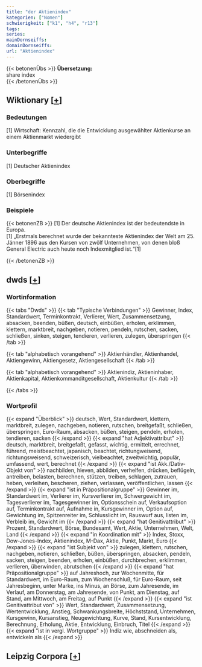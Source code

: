 ```yaml
---
title: "der Aktienindex"
kategorien: ["Nomen"]
schwierigkeit: ["k1", "h4", "r13"]
tags:
series:
mainDornseiffs:
domainDornseiffs:
url: "Aktienindex"
---
```


{{< betonenÜbs >}}
**Übersetzung:**  
share  index  
{{< /betonenÜbs >}}

## Wiktionary [[+](https://de.wiktionary.org/wiki/Aktienindex)]

### Bedeutungen
[1] Wirtschaft: Kennzahl, die die Entwicklung ausgewählter Aktienkurse an einem Aktienmarkt wiedergibt  

### Unterbegriffe
[1] Deutscher Aktienindex  

### Oberbegriffe
[1] Börsenindex  

### Beispiele
{{< betonenZB >}}
[1] Der deutsche Aktienindex ist der bedeutendste in Europa.  
[1] „Erstmals berechnet wurde der bekannteste Aktienindex der Welt am 25. Jänner 1896 aus den Kursen von zwölf Unternehmen, von denen bloß General Electric auch heute noch Indexmitglied ist.“[1]  

{{< /betonenZB >}}


## dwds [[+](https://www.dwds.de/wb/Aktienindex)]

### Wortinformation
{{< tabs "Dwds" >}}
{{< tab "Typische Verbindungen" >}}
Gewinner, Index, Standardwert, Terminkontrakt, Verlierer, Wert, Zusammensetzung, absacken, beenden, büßen, deutsch, einbüßen, erholen, erklimmen, klettern, marktbreit, nachgeben, notieren, pendeln, rutschen, sacken, schließen, sinken, steigen, tendieren, verlieren, zulegen, überspringen
{{< /tab >}}

{{< tab "alphabetisch vorangehend" >}}
Aktienhändler, Aktienhandel, Aktiengewinn, Aktiengesetz, Aktiengesellschaft
{{< /tab >}}

{{< tab "alphabetisch vorangehend" >}}
Aktienindiz, Aktieninhaber, Aktienkapital, Aktienkommanditgesellschaft, Aktienkultur
{{< /tab >}}

{{< /tabs >}}

### Wortprofil
{{< expand "Überblick" >}} deutsch, Wert, Standardwert, klettern, marktbreit, zulegen, nachgeben, notieren, rutschen, breitgefaßt, schließen, überspringen, Euro-Raum, absacken, büßen, steigen, pendeln, erholen, tendieren, sacken {{< /expand >}}
{{< expand "hat Adjektivattribut" >}} deutsch, marktbreit, breitgefaßt, gefasst, wichtig, ermittelt, errechnet, führend, meistbeachtet, japanisch, beachtet, richtungweisend, richtungsweisend, schweizerisch, vielbeachtet, zweitwichtig, populär, umfassend, wert, berechnet {{< /expand >}}
{{< expand "ist Akk./Dativ-Objekt von" >}} nachbilden, hieven, abbilden, verhelfen, drücken, beflügeln, antreiben, belasten, berechnen, stützen, treiben, schlagen, zutrauen, heben, verleihen, bescheren, ziehen, verlassen, veröffentlichen, lassen {{< /expand >}}
{{< expand "ist in Präpositionalgruppe" >}} Gewinner im, Standardwert im, Verlierer im, Kursverlierer im, Schwergewicht im, Tagesverlierer im, Tagesgewinner im, Optionsschein auf, Verkaufsoption auf, Terminkontrakt auf, Aufnahme in, Kursgewinner im, Option auf, Gewichtung im, Spitzenreiter im, Schlusslicht im, Rauswurf aus, listen im, Verbleib im, Gewicht im {{< /expand >}}
{{< expand "hat Genitivattribut" >}} Prozent, Standardwert, Börse, Bundesamt, Wert, Aktie, Unternehmen, Welt, Land {{< /expand >}}
{{< expand "in Koordination mit" >}} Index, Stoxx, Dow-Jones-Index, Aktienindex, M-Dax, Aktie, Punkt, Markt, Euro {{< /expand >}}
{{< expand "ist Subjekt von" >}} zulegen, klettern, rutschen, nachgeben, notieren, schließen, büßen, überspringen, absacken, pendeln, sacken, steigen, beenden, erholen, einbüßen, durchbrechen, erklimmen, verlieren, überwinden, abrutschen {{< /expand >}}
{{< expand "hat Präpositionalgruppe" >}} auf Jahreshoch, zur Wochenmitte, für Standardwert, im Euro-Raum, zum Wochenschluß, für Euro-Raum, seit Jahresbeginn, unter Marke, ins Minus, an Börse, zum Jahresende, im Verlauf, am Donnerstag, am Jahresende, von Punkt, am Dienstag, auf Stand, am Mittwoch, am Freitag, auf Punkt {{< /expand >}}
{{< expand "ist Genitivattribut von" >}} Wert, Standardwert, Zusammensetzung, Wertentwicklung, Anstieg, Schwankungsbreite, Höchststand, Unternehmen, Kursgewinn, Kursanstieg, Neugewichtung, Kurve, Stand, Kursentwicklung, Berechnung, Erholung, Aktie, Entwicklung, Einbruch, Titel {{< /expand >}}
{{< expand "ist in vergl. Wortgruppe" >}} Indiz wie, abschneiden als, entwickeln als {{< /expand >}}

## Leipzig Corpora [[+](https://corpora.uni-leipzig.de/en/res?word=Aktienindex&corpusId=deu_newscrawl-public_2018)]

